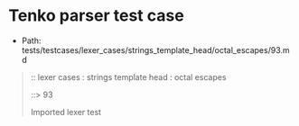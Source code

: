 # Tenko parser test case

- Path: tests/testcases/lexer_cases/strings_template_head/octal_escapes/93.md

> :: lexer cases : strings template head : octal escapes
>
> ::> 93
>
> Imported lexer test
>
> <template head> FourToSeven OctalDigit eol/eof

## FAIL

## Input

`````js
`\66
`````

## Output

_Note: the whole output block is auto-generated. Manual changes will be overwritten!_

Below follow outputs in four parsing modes: sloppy mode, strict mode script goal, module goal, web compat mode (always sloppy).

Note that the output parts are auto-generated by the test runner to reflect actual result.

### Sloppy mode

Parsed with script goal and as if the code did not start with strict mode header.

`````
throws: Lexer error!
    Illegal legacy octal escape in template, where octal escapes are never allowed

`\66
^------- error
`````

### Strict mode

Parsed with script goal but as if it was starting with `"use strict"` at the top.

_Output same as sloppy mode._

### Module goal

Parsed with the module goal.

_Output same as sloppy mode._

### Web compat mode

Parsed in sloppy script mode but with the web compat flag enabled.

_Output same as sloppy mode._
